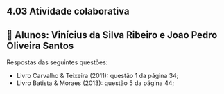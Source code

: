## 4.03 Atividade colaborativa

## 🤝 Alunos: Vinícius da Silva Ribeiro e Joao Pedro Oliveira Santos

Respostas das seguintes questões:

- Livro Carvalho & Teixeira (2011): questão 1 da página 34;
- Livro Batista & Moraes (2013): questão 5 da página 44;
